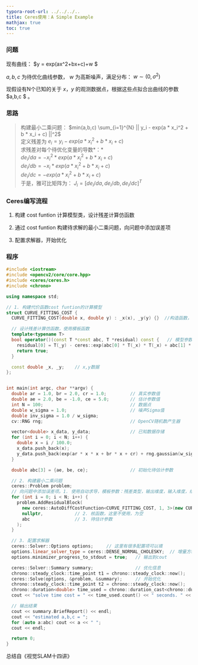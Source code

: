 ```yaml
---
typora-root-url: ../../../..
title: Ceres使用：A Simple Example
mathjax: true
toc: true
---
```




### 问题

现有曲线： $y = exp(ax^2+bx+c)+w       $ 

$a,b,c$ 为待优化曲线参数， $w$ 为高斯噪声，满足分布： $w\sim(0,\sigma^2)$ 

现假设有N个已知的关于 $x，y$ 的观测数据点，根据这些点拟合出曲线的参数 $a,b,c     $ 。

### 思路


> 构建最小二乘问题： $min(a,b,c)  \sum_{i=1}^{N} || y_i - exp(a * x_i^2 + b * x_i + c) ||^2$   
> 定义残差为 $e_i = y_i - exp(a * x_i^2 + b * x_i + c)$   
> 求残差对每个待优化变量的导数*：*  
>  $de_i/da = - x_i^2 * exp(a * x_i^2 + b * x_i + c)$   
>  $de_i/db = - x_i   * exp(a * x_i^2 + b * x_i + c)$   
>  $de_i/dc = -         exp(a * x_i^2 + b * x_i + c)$   
> 于是，雅可比矩阵为： $J_i = [de_i/da, de_i/db, de_i/dc]^T$ 

### Ceres编写流程

 1. 构建 cost funtion 计算模型类，设计残差计算仿函数 

 2. 通过 cost funtion 构建待求解的最小二乘问题，向问题中添加误差项 

 3. 配置求解器，开始优化 

### 程序


```c++
#include <iostream>
#include <opencv2/core/core.hpp>
#include <ceres/ceres.h>
#include <chrono>

using namespace std;

// 1. 构建代价函数cost funtion的计算模型
struct CURVE_FITTING_COST {
  CURVE_FITTING_COST(double x, double y) : _x(x), _y(y) {}  //构造函数，输入为已知的观测值

  // 设计残差计算仿函数，使用模板函数
  template<typename T>
  bool operator()(const T *const abc, T *residual) const {   // 模型参数，有3维
    residual[0] = T(_y) - ceres::exp(abc[0] * T(_x) * T(_x) + abc[1] * T(_x) + abc[2]); // e_i = y_i - exp(a * x_i^2 + b * x_i + c)
    return true;
  }

  const double _x, _y;    // x,y数据
};


int main(int argc, char **argv) {
  double ar = 1.0, br = 2.0, cr = 1.0;         // 真实参数值
  double ae = 2.0, be = -1.0, ce = 5.0;        // 估计参数值
  int N = 100;                                 // 数据点
  double w_sigma = 1.0;                        // 噪声Sigma值
  double inv_sigma = 1.0 / w_sigma;
  cv::RNG rng;                                 // OpenCV随机数产生器

  vector<double> x_data, y_data;               // 已知数据存储
  for (int i = 0; i < N; i++) {
    double x = i / 100.0;
    x_data.push_back(x);
    y_data.push_back(exp(ar * x * x + br * x + cr) + rng.gaussian(w_sigma * w_sigma));
  }

  double abc[3] = {ae, be, ce};                // 初始化待估计参数        

  // 2. 构建最小二乘问题
  ceres::Problem problem;
  // 向问题中添加误差项。1. 使用自动求导，模板参数：残差类型，输出维度，输入维度，维数要与前面struct中一致
  for (int i = 0; i < N; i++) {
    problem.AddResidualBlock(
      new ceres::AutoDiffCostFunction<CURVE_FITTING_COST, 1, 3>(new CURVE_FITTING_COST(x_data[i], y_data[i])),
      nullptr,            // 2. 核函数，这里不使用，为空
      abc                 // 3. 待估计参数
    );
  }

  // 3. 配置求解器
  ceres::Solver::Options options;     // 这里有很多配置项可以填
  options.linear_solver_type = ceres::DENSE_NORMAL_CHOLESKY;  // 增量方程如何求解
  options.minimizer_progress_to_stdout = true;   // 输出到cout

  ceres::Solver::Summary summary;                // 优化信息
  chrono::steady_clock::time_point t1 = chrono::steady_clock::now();
  ceres::Solve(options, &problem, &summary);     // 开始优化
  chrono::steady_clock::time_point t2 = chrono::steady_clock::now();
  chrono::duration<double> time_used = chrono::duration_cast<chrono::duration<double>>(t2 - t1);
  cout << "solve time cost = " << time_used.count() << " seconds. " << endl;

  // 输出结果
  cout << summary.BriefReport() << endl;
  cout << "estimated a,b,c = ";
  for (auto a:abc) cout << a << " ";
  cout << endl;

  return 0;
}
```
总结自《视觉SLAM十四讲》

